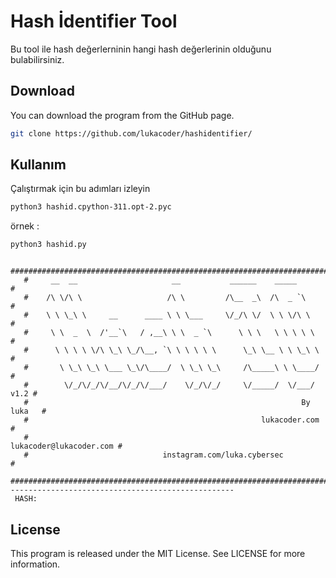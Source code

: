 # Hash İdentifier Tool

Bu tool ile hash değerlerninin hangi hash değerlerinin olduğunu bulabilirsiniz.

## Download

You can download the program from the GitHub page.

```bash
git clone https://github.com/lukacoder/hashidentifier/
```

## Kullanım

Çalıştırmak için bu adımları izleyin 
```bash
python3 hashid.cpython-311.opt-2.pyc 
```

örnek :

```bash
python3 hashid.py
```


```
   #########################################################################
   #     __  __                     __           ______    _____           #
   #    /\ \/\ \                   /\ \         /\__  _\  /\  _ `\         #
   #    \ \ \_\ \     __      ____ \ \ \___     \/_/\ \/  \ \ \/\ \        #
   #     \ \  _  \  /'__`\   / ,__\ \ \  _ `\      \ \ \   \ \ \ \ \       #
   #      \ \ \ \ \/\ \_\ \_/\__, `\ \ \ \ \ \      \_\ \__ \ \ \_\ \      #
   #       \ \_\ \_\ \___ \_\/\____/  \ \_\ \_\     /\_____\ \ \____/      #
   #        \/_/\/_/\/__/\/_/\/___/    \/_/\/_/     \/_____/  \/___/  v1.2 #
   #                                                             By luka   #
   #                                                    lukacoder.com      #
   #                                               lukacoder@lukacoder.com #
   #                              instagram.com/luka.cybersec              #
   #########################################################################
--------------------------------------------------
 HASH:
```


## License

This program is released under the MIT License. See LICENSE for more information.
